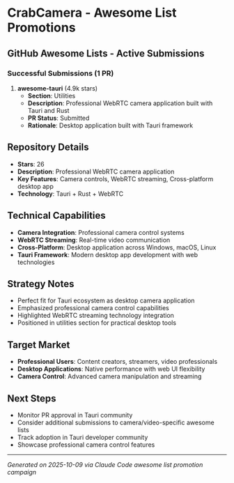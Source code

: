 # CrabCamera - Awesome List Promotions

## GitHub Awesome Lists - Active Submissions

### Successful Submissions (1 PR)

1. **awesome-tauri** (4.9k stars)
   - **Section**: Utilities
   - **Description**: Professional WebRTC camera application built with Tauri and Rust
   - **PR Status**: Submitted
   - **Rationale**: Desktop application built with Tauri framework

## Repository Details
- **Stars**: 26
- **Description**: Professional WebRTC camera application
- **Key Features**: Camera controls, WebRTC streaming, Cross-platform desktop app
- **Technology**: Tauri + Rust + WebRTC

## Technical Capabilities
- **Camera Integration**: Professional camera control systems
- **WebRTC Streaming**: Real-time video communication
- **Cross-Platform**: Desktop application across Windows, macOS, Linux
- **Tauri Framework**: Modern desktop app development with web technologies

## Strategy Notes
- Perfect fit for Tauri ecosystem as desktop camera application
- Emphasized professional camera control capabilities
- Highlighted WebRTC streaming technology integration
- Positioned in utilities section for practical desktop tools

## Target Market
- **Professional Users**: Content creators, streamers, video professionals
- **Desktop Applications**: Native performance with web UI flexibility  
- **Camera Control**: Advanced camera manipulation and streaming

## Next Steps
- Monitor PR approval in Tauri community
- Consider additional submissions to camera/video-specific awesome lists
- Track adoption in Tauri developer community
- Showcase professional camera control features

---
*Generated on 2025-10-09 via Claude Code awesome list promotion campaign*